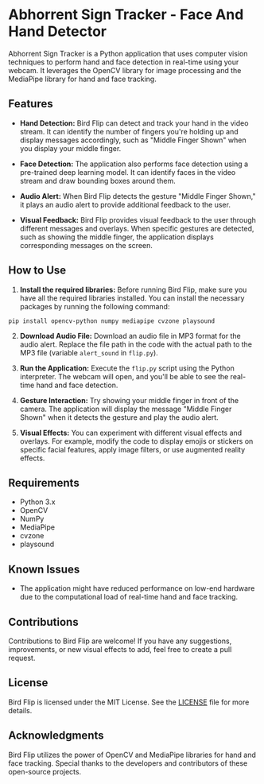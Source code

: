 # Abhorrent Sign Tracker - Face And Hand Detector

Abhorrent Sign Tracker is a Python application that uses computer vision techniques to perform hand and face detection in real-time using your webcam. It leverages the OpenCV library for image processing and the MediaPipe library for hand and face tracking.

## Features

- **Hand Detection:** Bird Flip can detect and track your hand in the video stream. It can identify the number of fingers you're holding up and display messages accordingly, such as "Middle Finger Shown" when you display your middle finger.

- **Face Detection:** The application also performs face detection using a pre-trained deep learning model. It can identify faces in the video stream and draw bounding boxes around them.

- **Audio Alert:** When Bird Flip detects the gesture "Middle Finger Shown," it plays an audio alert to provide additional feedback to the user.

- **Visual Feedback:** Bird Flip provides visual feedback to the user through different messages and overlays. When specific gestures are detected, such as showing the middle finger, the application displays corresponding messages on the screen.

## How to Use

1. **Install the required libraries:** Before running Bird Flip, make sure you have all the required libraries installed. You can install the necessary packages by running the following command:
```
pip install opencv-python numpy mediapipe cvzone playsound

```

2. **Download Audio File:** Download an audio file in MP3 format for the audio alert. Replace the file path in the code with the actual path to the MP3 file (variable `alert_sound` in `flip.py`).

3. **Run the Application:** Execute the `flip.py` script using the Python interpreter. The webcam will open, and you'll be able to see the real-time hand and face detection.

4. **Gesture Interaction:** Try showing your middle finger in front of the camera. The application will display the message "Middle Finger Shown" when it detects the gesture and play the audio alert.

5. **Visual Effects:** You can experiment with different visual effects and overlays. For example, modify the code to display emojis or stickers on specific facial features, apply image filters, or use augmented reality effects.

## Requirements

- Python 3.x
- OpenCV
- NumPy
- MediaPipe
- cvzone
- playsound

## Known Issues

- The application might have reduced performance on low-end hardware due to the computational load of real-time hand and face tracking.

## Contributions

Contributions to Bird Flip are welcome! If you have any suggestions, improvements, or new visual effects to add, feel free to create a pull request.

## License

Bird Flip is licensed under the MIT License. See the [LICENSE](LICENSE) file for more details.

## Acknowledgments

Bird Flip utilizes the power of OpenCV and MediaPipe libraries for hand and face tracking. Special thanks to the developers and contributors of these open-source projects.

